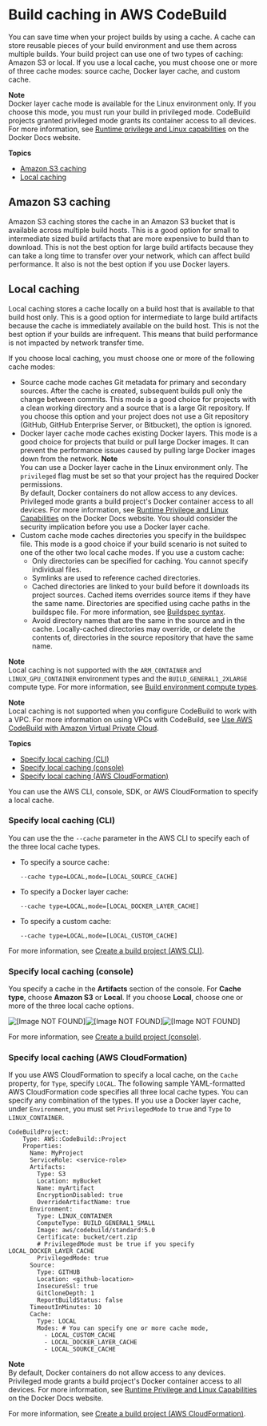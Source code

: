 # Build caching in AWS CodeBuild<a name="build-caching"></a>

You can save time when your project builds by using a cache\. A cache can store reusable pieces of your build environment and use them across multiple builds\. Your build project can use one of two types of caching: Amazon S3 or local\. If you use a local cache, you must choose one or more of three cache modes: source cache, Docker layer cache, and custom cache\. 

**Note**  
Docker layer cache mode is available for the Linux environment only\. If you choose this mode, you must run your build in privileged mode\. CodeBuild projects granted privileged mode grants its container access to all devices\. For more information, see [Runtime privilege and Linux capabilities](https://docs.docker.com/engine/reference/run/#runtime-privilege-and-linux-capabilities) on the Docker Docs website\.

**Topics**
+ [Amazon S3 caching](#caching-s3)
+ [Local caching](#caching-local)

## Amazon S3 caching<a name="caching-s3"></a>

Amazon S3 caching stores the cache in an Amazon S3 bucket that is available across multiple build hosts\. This is a good option for small to intermediate sized build artifacts that are more expensive to build than to download\. This is not the best option for large build artifacts because they can take a long time to transfer over your network, which can affect build performance\. It also is not the best option if you use Docker layers\. 

## Local caching<a name="caching-local"></a>

Local caching stores a cache locally on a build host that is available to that build host only\. This is a good option for intermediate to large build artifacts because the cache is immediately available on the build host\. This is not the best option if your builds are infrequent\. This means that build performance is not impacted by network transfer time\.

If you choose local caching, you must choose one or more of the following cache modes: 
+ Source cache mode caches Git metadata for primary and secondary sources\. After the cache is created, subsequent builds pull only the change between commits\. This mode is a good choice for projects with a clean working directory and a source that is a large Git repository\. If you choose this option and your project does not use a Git repository \(GitHub, GitHub Enterprise Server, or Bitbucket\), the option is ignored\. 
+ Docker layer cache mode caches existing Docker layers\. This mode is a good choice for projects that build or pull large Docker images\. It can prevent the performance issues caused by pulling large Docker images down from the network\. 
**Note**  
You can use a Docker layer cache in the Linux environment only\. 
The `privileged` flag must be set so that your project has the required Docker permissions\.   
By default, Docker containers do not allow access to any devices\. Privileged mode grants a build project's Docker container access to all devices\. For more information, see [Runtime Privilege and Linux Capabilities](https://docs.docker.com/engine/reference/run/#runtime-privilege-and-linux-capabilities) on the Docker Docs website\.
You should consider the security implication before you use a Docker layer cache\. 
+ Custom cache mode caches directories you specify in the buildspec file\. This mode is a good choice if your build scenario is not suited to one of the other two local cache modes\. If you use a custom cache: 
  + Only directories can be specified for caching\. You cannot specify individual files\. 
  + Symlinks are used to reference cached directories\. 
  + Cached directories are linked to your build before it downloads its project sources\. Cached items overrides source items if they have the same name\. Directories are specified using cache paths in the buildspec file\. For more information, see [Buildspec syntax](build-spec-ref.md#build-spec-ref-syntax)\. 
  + Avoid directory names that are the same in the source and in the cache\. Locally\-cached directories may override, or delete the contents of, directories in the source repository that have the same name\.

**Note**  
Local caching is not supported with the `ARM_CONTAINER` and `LINUX_GPU_CONTAINER` environment types and the `BUILD_GENERAL1_2XLARGE` compute type\. For more information, see [Build environment compute types](build-env-ref-compute-types.md)\.

**Note**  
Local caching is not supported when you configure CodeBuild to work with a VPC\. For more information on using VPCs with CodeBuild, see [Use AWS CodeBuild with Amazon Virtual Private Cloud](vpc-support.md)\.

**Topics**
+ [Specify local caching \(CLI\)](#caching-local-cli)
+ [Specify local caching \(console\)](#caching-local-console)
+ [Specify local caching \(AWS CloudFormation\)](#caching-local-cfn)

You can use the AWS CLI, console, SDK, or AWS CloudFormation to specify a local cache\. 

### Specify local caching \(CLI\)<a name="caching-local-cli"></a>

You can use the the `--cache` parameter in the AWS CLI to specify each of the three local cache types\. 
+ To specify a source cache: 

  ```
  --cache type=LOCAL,mode=[LOCAL_SOURCE_CACHE]
  ```
+ To specify a Docker layer cache: 

  ```
  --cache type=LOCAL,mode=[LOCAL_DOCKER_LAYER_CACHE]
  ```
+ To specify a custom cache: 

  ```
  --cache type=LOCAL,mode=[LOCAL_CUSTOM_CACHE]
  ```

For more information, see [Create a build project \(AWS CLI\)](create-project-cli.md)\.

### Specify local caching \(console\)<a name="caching-local-console"></a>

You specify a cache in the **Artifacts** section of the console\. For **Cache type**, choose **Amazon S3** or **Local**\. If you choose **Local**, choose one or more of the three local cache options\.

![\[Image NOT FOUND\]](http://docs.aws.amazon.com/codebuild/latest/userguide/images/local-cache.png)![\[Image NOT FOUND\]](http://docs.aws.amazon.com/codebuild/latest/userguide/)![\[Image NOT FOUND\]](http://docs.aws.amazon.com/codebuild/latest/userguide/)

For more information, see [Create a build project \(console\)](create-project-console.md)\.

### Specify local caching \(AWS CloudFormation\)<a name="caching-local-cfn"></a>

If you use AWS CloudFormation to specify a local cache, on the `Cache` property, for `Type`, specify `LOCAL`\. The following sample YAML\-formatted AWS CloudFormation code specifies all three local cache types\. You can specify any combination of the types\. If you use a Docker layer cache, under `Environment`, you must set `PrivilegedMode` to `true` and `Type` to `LINUX_CONTAINER`\. 

```
CodeBuildProject:
    Type: AWS::CodeBuild::Project
    Properties:
      Name: MyProject
      ServiceRole: <service-role>
      Artifacts:
        Type: S3
        Location: myBucket
        Name: myArtifact
        EncryptionDisabled: true
        OverrideArtifactName: true
      Environment:
        Type: LINUX_CONTAINER
        ComputeType: BUILD_GENERAL1_SMALL
        Image: aws/codebuild/standard:5.0
        Certificate: bucket/cert.zip
        # PrivilegedMode must be true if you specify LOCAL_DOCKER_LAYER_CACHE
        PrivilegedMode: true
      Source:
        Type: GITHUB
        Location: <github-location>
        InsecureSsl: true
        GitCloneDepth: 1
        ReportBuildStatus: false
      TimeoutInMinutes: 10
      Cache:
        Type: LOCAL
        Modes: # You can specify one or more cache mode, 
          - LOCAL_CUSTOM_CACHE
          - LOCAL_DOCKER_LAYER_CACHE
          - LOCAL_SOURCE_CACHE
```

**Note**  
By default, Docker containers do not allow access to any devices\. Privileged mode grants a build project's Docker container access to all devices\. For more information, see [Runtime Privilege and Linux Capabilities](https://docs.docker.com/engine/reference/run/#runtime-privilege-and-linux-capabilities) on the Docker Docs website\.

For more information, see [Create a build project \(AWS CloudFormation\)](create-project-cloud-formation.md)\.